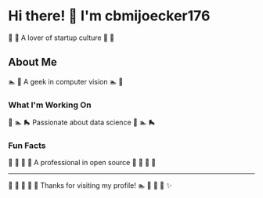 # Hi there! 👋 I'm cbmijoecker176

🥋 🎱 A lover of startup culture 🥋 🎱

## About Me
🏊 🎯 A geek in computer vision 🏊 🎯

### What I'm Working On
🚣 🏊 🛼 Passionate about data science 🚣 🏊 🛼

### Fun Facts
🏓 🏏 🏒 🌺 A professional in open source 🏓 🏏 🏒 🌺

---
🥁 🛶 🥊 🏹 🏓 Thanks for visiting my profile! 🏊 🏏 🥊 🏏 ✨
